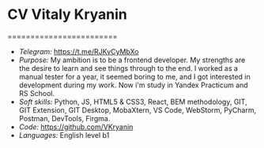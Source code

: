 # CV Vitaly Kryanin
========================
* *Telegram:* https://t.me/RJKvCyMbXo
* *Purpose:* My ambition is to be a frontend developer.
My strengths are the desire to learn and see things through to the end.
I worked as a manual tester for a year, it seemed boring to me, and I got interested in development during my work. Now i'm study in Yandex Practicum and RS School.
* *Soft skills:* Python, JS, HTML5 & CSS3, React, BEM methodology, GIT, GIT Extension, GIT Desktop, MobaXtern, VS Code, WebStorm, PyCharm, Postman, DevTools, Firgma.
* *Code:* https://github.com/VKryanin
* *Languages:* English level b1
